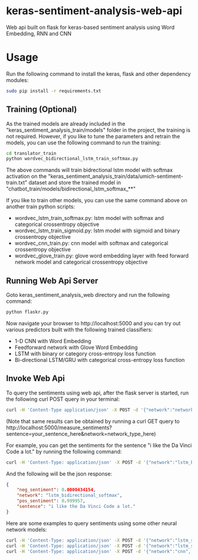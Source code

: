 # keras-sentiment-analysis-web-api

Web api built on flask for keras-based sentiment analysis using Word Embedding, RNN and CNN

# Usage

Run the following command to install the keras, flask and other dependency modules:

```bash
sudo pip install -r requirements.txt
```

## Training (Optional)

As the trained models are already included in the "keras_sentiment_analysis_train/models" folder in the project, the training is
not required. However, if you like to tune the parameters and retrain the models, you can use the 
following command to run the training:

```bash
cd translator_train
python wordvec_bidirectional_lstm_train_softmax.py
```

The above commands will train bidrectional lstm model with softmax activation on the "keras_sentiment_analysis_train/data/umich-sentiment-train.txt" 
dataset and store the trained model in "chatbot_train/models/bidirectional_lstm_softmax_**"

If you like to train other models, you can use the same command above on another train python scripts:

* wordvec_lstm_train_softmax.py: lstm model with softmax and categorical crossentropy objective
* wordvec_lstm_train_sigmoid.py: lstm model with sigmoid and binary crossentropy objective
* wordvec_cnn_train.py: cnn model with softmax and categorical crossentropy objective
* wordvec_glove_train.py: glove word embedding layer with feed forward network model and categorical crossentropy objective

## Running Web Api Server

Goto keras_sentiment_analysis_web directory and run the following command:

```bash
python flaskr.py
```

Now navigate your browser to http://localhost:5000 and you can try out various predictors built with the following
trained classifiers:

* 1-D CNN with Word Embedding 
* Feedforward network with Glove Word Embedding
* LSTM with binary or category cross-entropy loss function
* Bi-directional LSTM/GRU with categorical cross-entropy loss function

## Invoke Web Api

To query the sentiments using web api, after the flask server is started, run the following curl POST query
in your terminal:

```bash
curl -H 'Content-Type application/json' -X POST -d '{"network":"network_type_here", "sentence":"your_sentence_here"}' http://localhost:5000/measure_sentiments
```

(Note that same results can be obtained by running a curl GET query to http://localhost:5000/measure_sentiments?sentence=your_sentence_here&network=network_type_here)

For example, you can get the sentiments for the sentence "i like the Da Vinci Code a lot." by running the following command:

```bash
curl -H 'Content-Type: application/json' -X POST -d '{"network":"lstm_bidirectional_softmax", "sentence":"i like the Da Vinci Code a lot."}' http://localhost:5000/measure_sentiments
```

And the following will be the json response:

```json
{
    "neg_sentiment": 0.0000434154,
    "network": "lstm_bidirectional_softmax",
    "pos_sentiment": 0.999957,
    "sentence": "i like the Da Vinci Code a lot."
}
```

Here are some examples to query sentiments using some other neural network models:

```bash
curl -H 'Content-Type: application/json' -X POST -d '{"network":"lstm_softmax", "sentence":"i like the Da Vinci Code a lot."}' http://localhost:5000/measure_sentiments
curl -H 'Content-Type: application/json' -X POST -d '{"network":"lstm_sigmoid", "sentence":"i like the Da Vinci Code a lot."}' http://localhost:5000/measure_sentiments
curl -H 'Content-Type: application/json' -X POST -d '{"network":"cnn", "sentence":"i like the Da Vinci Code a lot."}' http://localhost:5000/measure_sentiments
```











